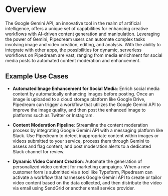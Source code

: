 # Overview

The Google Gemini API, an innovative tool in the realm of artificial intelligence, offers a unique set of capabilities for enhancing creative workflows with AI-driven content generation and manipulation. Leveraging the power of Gemini, Pipedream users can automate complex tasks involving image and video creation, editing, and analysis. With the ability to integrate with other apps, the possibilities for dynamic, serverless workflows on Pipedream are vast, ranging from media enrichment for social media posts to automated content moderation and enhancement.

## Example Use Cases

- **Automated Image Enhancement for Social Media**: Enrich social media content by automatically enhancing images before posting. Once an image is uploaded to a cloud storage platform like Google Drive, Pipedream can trigger a workflow that utilizes the Google Gemini API to improve the image quality, and then post the enhanced image to platforms such as Twitter or Instagram.

- **Content Moderation Pipeline**: Streamline the content moderation process by integrating Google Gemini API with a messaging platform like Slack. Use Pipedream to detect inappropriate content within images or videos submitted to your service, process them through Gemini to assess and flag content, and post moderation alerts to a dedicated Slack channel for review.

- **Dynamic Video Content Creation**: Automate the generation of personalized video content for marketing campaigns. When a new customer form is submitted via a tool like Typeform, Pipedream can activate a workflow that harnesses Google Gemini API to create or tailor video content based on the data collected, and then distribute the video via email using SendGrid or another email service provider.
